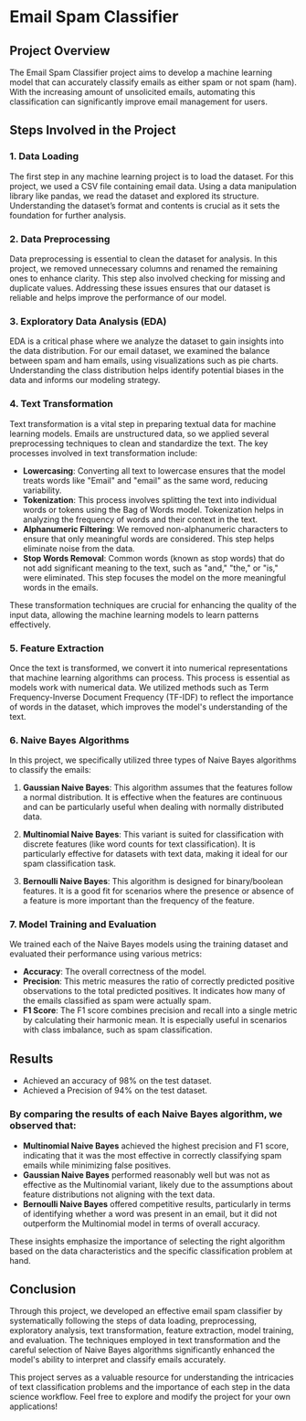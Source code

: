 # Email Spam Classifier

## Project Overview
The Email Spam Classifier project aims to develop a machine learning model that can accurately classify emails as either spam or not spam (ham). With the increasing amount of unsolicited emails, automating this classification can significantly improve email management for users.

## Steps Involved in the Project

### 1. Data Loading
The first step in any machine learning project is to load the dataset. For this project, we used a CSV file containing email data. Using a data manipulation library like pandas, we read the dataset and explored its structure. Understanding the dataset’s format and contents is crucial as it sets the foundation for further analysis.

### 2. Data Preprocessing
Data preprocessing is essential to clean the dataset for analysis. In this project, we removed unnecessary columns and renamed the remaining ones to enhance clarity. This step also involved checking for missing and duplicate values. Addressing these issues ensures that our dataset is reliable and helps improve the performance of our model.

### 3. Exploratory Data Analysis (EDA)
EDA is a critical phase where we analyze the dataset to gain insights into the data distribution. For our email dataset, we examined the balance between spam and ham emails, using visualizations such as pie charts. Understanding the class distribution helps identify potential biases in the data and informs our modeling strategy.

### 4. Text Transformation
Text transformation is a vital step in preparing textual data for machine learning models. Emails are unstructured data, so we applied several preprocessing techniques to clean and standardize the text. The key processes involved in text transformation include:

- **Lowercasing**: Converting all text to lowercase ensures that the model treats words like "Email" and "email" as the same word, reducing variability.
- **Tokenization**: This process involves splitting the text into individual words or tokens using the Bag of Words model. Tokenization helps in analyzing the frequency of words and their context in the text.
- **Alphanumeric Filtering**: We removed non-alphanumeric characters to ensure that only meaningful words are considered. This step helps eliminate noise from the data.
- **Stop Words Removal**: Common words (known as stop words) that do not add significant meaning to the text, such as "and," "the," or "is," were eliminated. This step focuses the model on the more meaningful words in the emails.

These transformation techniques are crucial for enhancing the quality of the input data, allowing the machine learning models to learn patterns effectively.

### 5. Feature Extraction
Once the text is transformed, we convert it into numerical representations that machine learning algorithms can process. This process is essential as models work with numerical data. We utilized methods such as Term Frequency-Inverse Document Frequency (TF-IDF) to reflect the importance of words in the dataset, which improves the model's understanding of the text.

### 6. Naive Bayes Algorithms
In this project, we specifically utilized three types of Naive Bayes algorithms to classify the emails: 

1. **Gaussian Naive Bayes**: This algorithm assumes that the features follow a normal distribution. It is effective when the features are continuous and can be particularly useful when dealing with normally distributed data.

2. **Multinomial Naive Bayes**: This variant is suited for classification with discrete features (like word counts for text classification). It is particularly effective for datasets with text data, making it ideal for our spam classification task.

3. **Bernoulli Naive Bayes**: This algorithm is designed for binary/boolean features. It is a good fit for scenarios where the presence or absence of a feature is more important than the frequency of the feature.

### 7. Model Training and Evaluation
We trained each of the Naive Bayes models using the training dataset and evaluated their performance using various metrics:

- **Accuracy**: The overall correctness of the model.
- **Precision**: This metric measures the ratio of correctly predicted positive observations to the total predicted positives. It indicates how many of the emails classified as spam were actually spam.
- **F1 Score**: The F1 score combines precision and recall into a single metric by calculating their harmonic mean. It is especially useful in scenarios with class imbalance, such as spam classification.

## Results
- Achieved an accuracy of 98% on the test dataset.
- Achieved a Precision of 94% on the test dataset.

### By comparing the results of each Naive Bayes algorithm, we observed that:

- **Multinomial Naive Bayes** achieved the highest precision and F1 score, indicating that it was the most effective in correctly classifying spam emails while minimizing false positives.
- **Gaussian Naive Bayes** performed reasonably well but was not as effective as the Multinomial variant, likely due to the assumptions about feature distributions not aligning with the text data.
- **Bernoulli Naive Bayes** offered competitive results, particularly in terms of identifying whether a word was present in an email, but it did not outperform the Multinomial model in terms of overall accuracy.

These insights emphasize the importance of selecting the right algorithm based on the data characteristics and the specific classification problem at hand.

## Conclusion
Through this project, we developed an effective email spam classifier by systematically following the steps of data loading, preprocessing, exploratory analysis, text transformation, feature extraction, model training, and evaluation. The techniques employed in text transformation and the careful selection of Naive Bayes algorithms significantly enhanced the model's ability to interpret and classify emails accurately.

This project serves as a valuable resource for understanding the intricacies of text classification problems and the importance of each step in the data science workflow. Feel free to explore and modify the project for your own applications!
